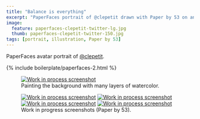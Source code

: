 ```yaml
---
title: "Balance is everything"
excerpt: "PaperFaces portrait of @clepetit drawn with Paper by 53 on an iPad."
image: 
  feature: paperfaces-clepetit-twitter-lg.jpg
  thumb: paperfaces-clepetit-twitter-150.jpg
tags: [portrait, illustration, Paper by 53]
---
```


PaperFaces avatar portrait of <a href="http://twitter.com/clepetit">@clepetit</a>.

{% include boilerplate/paperfaces-2.html %}

<figure>
	<a href="{{ site.url }}/images/paperfaces-clepetit-process-1-lg.jpg"><img src="{{ site.url }}/images/paperfaces-clepetit-process-1-750.jpg" alt="Work in process screenshot"></a>
	<figcaption>Painting the background with many layers of watercolor.</figcaption>
</figure>

<figure class="half">
	<a href="{{ site.url }}/images/paperfaces-clepetit-process-2-lg.jpg"><img src="{{ site.url }}/images/paperfaces-clepetit-process-2-600.jpg" alt="Work in process screenshot"></a>
	<a href="{{ site.url }}/images/paperfaces-clepetit-process-3-lg.jpg"><img src="{{ site.url }}/images/paperfaces-clepetit-process-3-600.jpg" alt="Work in process screenshot"></a>
	<a href="{{ site.url }}/images/paperfaces-clepetit-process-4-lg.jpg"><img src="{{ site.url }}/images/paperfaces-clepetit-process-4-600.jpg" alt="Work in process screenshot"></a>
	<a href="{{ site.url }}/images/paperfaces-clepetit-process-5-lg.jpg"><img src="{{ site.url }}/images/paperfaces-clepetit-process-5-600.jpg" alt="Work in process screenshot"></a>
	<figcaption>Work in progress screenshots (Paper by 53).</figcaption>
</figure>